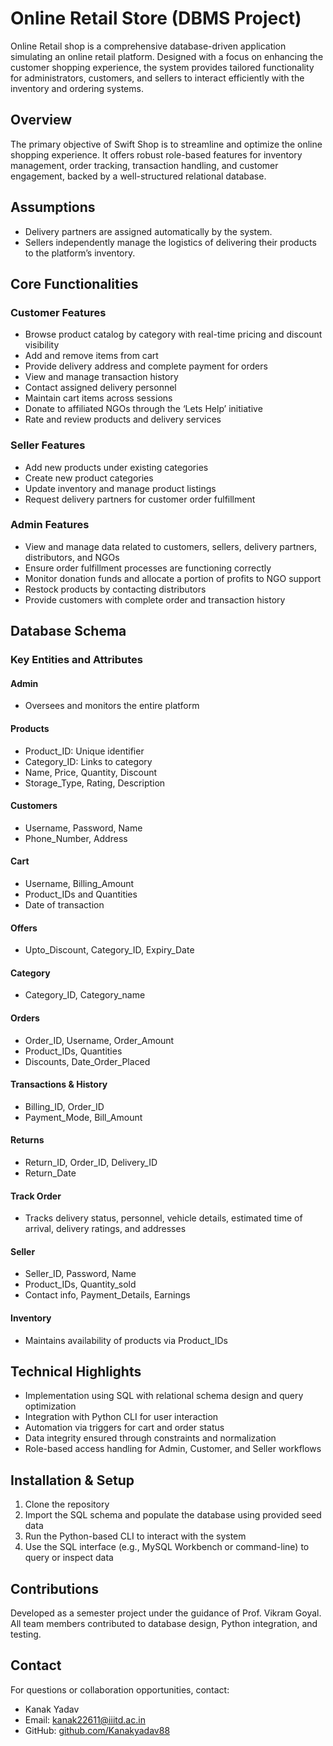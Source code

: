# Online Retail Store (DBMS Project)

Online Retail shop is a comprehensive database-driven application simulating an online retail platform. Designed with a focus on enhancing the customer shopping experience, the system provides tailored functionality for administrators, customers, and sellers to interact efficiently with the inventory and ordering systems.

## Overview

The primary objective of Swift Shop is to streamline and optimize the online shopping experience. It offers robust role-based features for inventory management, order tracking, transaction handling, and customer engagement, backed by a well-structured relational database.

## Assumptions

- Delivery partners are assigned automatically by the system.
- Sellers independently manage the logistics of delivering their products to the platform’s inventory.

## Core Functionalities

### Customer Features

- Browse product catalog by category with real-time pricing and discount visibility
- Add and remove items from cart
- Provide delivery address and complete payment for orders
- View and manage transaction history
- Contact assigned delivery personnel
- Maintain cart items across sessions
- Donate to affiliated NGOs through the ‘Lets Help’ initiative
- Rate and review products and delivery services

### Seller Features

- Add new products under existing categories
- Create new product categories
- Update inventory and manage product listings
- Request delivery partners for customer order fulfillment

### Admin Features

- View and manage data related to customers, sellers, delivery partners, distributors, and NGOs
- Ensure order fulfillment processes are functioning correctly
- Monitor donation funds and allocate a portion of profits to NGO support
- Restock products by contacting distributors
- Provide customers with complete order and transaction history

## Database Schema

### Key Entities and Attributes

#### Admin
- Oversees and monitors the entire platform

#### Products
- Product_ID: Unique identifier
- Category_ID: Links to category
- Name, Price, Quantity, Discount
- Storage_Type, Rating, Description

#### Customers
- Username, Password, Name
- Phone_Number, Address

#### Cart
- Username, Billing_Amount
- Product_IDs and Quantities
- Date of transaction

#### Offers
- Upto_Discount, Category_ID, Expiry_Date

#### Category
- Category_ID, Category_name

#### Orders
- Order_ID, Username, Order_Amount
- Product_IDs, Quantities
- Discounts, Date_Order_Placed

#### Transactions & History
- Billing_ID, Order_ID
- Payment_Mode, Bill_Amount

#### Returns
- Return_ID, Order_ID, Delivery_ID
- Return_Date

#### Track Order
- Tracks delivery status, personnel, vehicle details, estimated time of arrival, delivery ratings, and addresses

#### Seller
- Seller_ID, Password, Name
- Product_IDs, Quantity_sold
- Contact info, Payment_Details, Earnings

#### Inventory
- Maintains availability of products via Product_IDs

## Technical Highlights

- Implementation using SQL with relational schema design and query optimization
- Integration with Python CLI for user interaction
- Automation via triggers for cart and order status
- Data integrity ensured through constraints and normalization
- Role-based access handling for Admin, Customer, and Seller workflows

## Installation & Setup

1. Clone the repository
2. Import the SQL schema and populate the database using provided seed data
3. Run the Python-based CLI to interact with the system
4. Use the SQL interface (e.g., MySQL Workbench or command-line) to query or inspect data

## Contributions

Developed as a semester project under the guidance of Prof. Vikram Goyal. All team members contributed to database design, Python integration, and testing.

## Contact

For questions or collaboration opportunities, contact:

- Kanak Yadav  
- Email: kanak22611@iiitd.ac.in  
- GitHub: [github.com/Kanakyadav88](https://github.com/Kanakyadav88)

